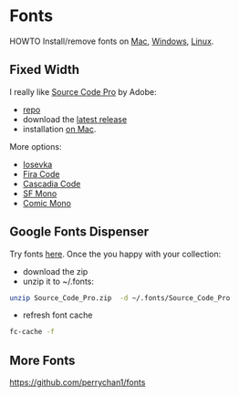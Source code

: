 # Fonts

HOWTO Install/remove fonts on
[Mac](https://support.apple.com/en-us/HT201749),
[Windows](https://support.microsoft.com/en-us/windows/how-to-install-or-remove-a-font-in-windows-f12d0657-2fc8-7613-c76f-88d043b334b8),
[Linux](https://community.linuxmint.com/tutorial/view/29).

## Fixed Width

I really like [Source Code Pro](https://en.wikipedia.org/wiki/Source_Code_Pro)
by Adobe:

* [repo](https://github.com/adobe-fonts/source-code-pro)
* download the [latest
release](https://github.com/adobe-fonts/source-code-pro/releases/latest)
* installation [on
Mac](https://titanwolf.org/Network/Articles/Article?AID=09204517-16d0-48eb-a201-a96d69b5160f).


More options:

* [Iosevka](https://github.com/be5invis/Iosevka)
* [Fira Code](https://github.com/tonsky/FiraCode)
* [Cascadia Code](https://github.com/microsoft/cascadia-code)
* [SF Mono](https://developer.apple.com/fonts/)
* [Comic Mono](https://github.com/dtinth/comic-mono-font)

## Google Fonts Dispenser

Try fonts [here](https://fonts.google.com).  Once the you happy with your collection:

* download the zip
* unzip it to ~/.fonts:
```sh
unzip Source_Code_Pro.zip  -d ~/.fonts/Source_Code_Pro
```
* refresh font cache
```sh
fc-cache -f
```

## More Fonts

https://github.com/perrychan1/fonts
